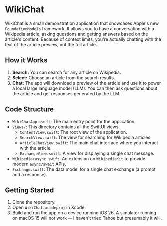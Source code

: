 # WikiChat

WikiChat is a small demonstration application that showcases Apple's new `FoundationModels` framework. It allows you to have a conversation with a Wikipedia article, asking questions and getting answers based on the article's content. Because of context limits, you're actually chatting with the text of the article preview, not the full article.

## How it Works

1.  **Search:** You can search for any article on Wikipedia.
2.  **Select:** Choose an article from the search results.
3.  **Chat:** The app will download a preview of the article and use it to power a local large language model (LLM). You can then ask questions about the article and get responses generated by the LLM.

## Code Structure

*   `WikiChatApp.swift`: The main entry point for the application.
*   `Views/`: This directory contains all the SwiftUI views.
    *   `ContentView.swift`: The root view of the application.
    *   `SearchView.swift`: The view for searching for Wikipedia articles.
    *   `ArticleChatView.swift`: The main chat interface where you interact with the article.
    *   `ExchangeView.swift`: A view for displaying a single chat message.
*   `Wikipedia+async.swift`: An extension on `WikipediaKit` to provide modern `async/await` APIs.
*   `Exchange.swift`: The data model for a single chat exchange (a prompt and a response).

## Getting Started

1.  Clone the repository.
2.  Open `WikiChat.xcodeproj` in Xcode.
3.  Build and run the app on a device running iOS 26. A simulator running on macOS 15 will not work -- I haven't tried Tahoe but presumably it will.
